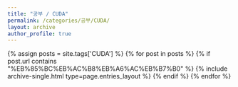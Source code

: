 ```yaml
---
title: "공부 / CUDA"
permalink: /categories/공부/CUDA/
layout: archive
author_profile: true
---
```


{% assign posts = site.tags['CUDA'] %}
{% for post in posts %} 
    {% if post.url contains "%EB%85%BC%EB%AC%B8%EB%A6%AC%EB%B7%B0" %}
        {% include archive-single.html type=page.entries_layout %}
    {% endif %}
{% endfor %}